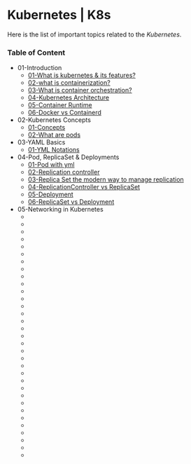 # Kubernetes | K8s

Here is the list of important topics related to the *Kubernetes*.

### Table of Content
* 01-Introduction
    * [01-What is kubernetes & its features?](https://kubernetes.io/docs/concepts/overview/)
    * [02-what is containerization?](https://www.docker.com/resources/what-container/)
    * [03-What is container orchestration?](https://newrelic.com/blog/best-practices/container-orchestration-explained)
    * [04-Kubernetes Architecture](https://kubernetes.io/docs/concepts/overview/components/)
    * [05-Container Runtime](https://kubernetes.io/docs/setup/production-environment/container-runtimes/)
    * [06-Docker vs Containerd](https://kodekloud.com/blog/docker-vs-containerd/)
* 02-Kubernetes Concepts
    * [01-Concepts](https://kubernetes.io/docs/concepts/)
    * [02-What are pods](https://kubernetes.io/docs/concepts/workloads/pods/)
* 03-YAML Basics
    * [01-YML Notations](https://www.educative.io/courses/introduction-to-yaml/N881Nq9pVY8)
* 04-Pod, ReplicaSet & Deployments
    * [01-Pod with yml](https://kubernetes.io/docs/concepts/workloads/pods/)
    * [02-Replication controller](https://kubernetes.io/docs/concepts/workloads/controllers/replicationcontroller/)
    * [03-Replica Set the modern way to manage replication](https://kubernetes.io/docs/concepts/workloads/controllers/replicaset/)
    * [04-ReplicationController vs ReplicaSet](https://medium.com/@avinashkumarmahto51/replication-controller-vs-replica-set-29b5e0bc83d9)
    * [05-Deployment](https://kubernetes.io/docs/concepts/workloads/controllers/deployment/)
    * [06-ReplicaSet vs Deployment](https://www.baeldung.com/ops/kubernetes-deployment-vs-replicaset)
* 05-Networking in Kubernetes
    * []()
    * []()
    * []()
    * []()
    * []()
    * []()
    * []()
    * []()
    * []()
    * []()
    * []()
    * []()
    * []()
    * []()
    * []()
    * []()
    * []()
    * []()
    * []()
    * []()
    * []()
    * []()
    * []()
    * []()
    * []()
    * []()
    * []()
    * []()
    * []()
    * []()
    * []()
    * []()
    * []()
    